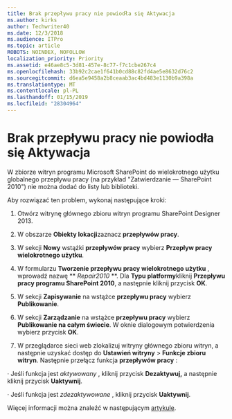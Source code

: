 ```yaml
---
title: Brak przepływu pracy nie powiodła się Aktywacja
ms.author: kirks
author: Techwriter40
ms.date: 12/3/2018
ms.audience: ITPro
ms.topic: article
ROBOTS: NOINDEX, NOFOLLOW
localization_priority: Priority
ms.assetid: e46ae8c5-3d81-457e-8c77-f7c1cbe267c4
ms.openlocfilehash: 33b92c2cae1f641b0cd88c82fd4ae5e8632d76c2
ms.sourcegitcommit: d6ea5e9458a2b8ceaab3ac4bd483e1130b9a398a
ms.translationtype: MT
ms.contentlocale: pl-PL
ms.lasthandoff: 01/15/2019
ms.locfileid: "28304964"
---
```

# <a name="missing-workflow-failed-to-activate"></a>Brak przepływu pracy nie powiodła się Aktywacja

W zbiorze witryn programu Microsoft SharePoint do wielokrotnego użytku globalnego przepływu pracy (na przykład "Zatwierdzanie — SharePoint 2010") nie można dodać do listy lub biblioteki.
  
Aby rozwiązać ten problem, wykonaj następujące kroki: 
  
1. Otwórz witrynę głównego zbioru witryn programu SharePoint Designer 2013.
  
2. W obszarze **Obiekty lokacji**zaznacz **przepływów pracy**. 
  
3. W sekcji **Nowy** wstążki **przepływów pracy** wybierz **Przepływ pracy wielokrotnego użytku**. 
  
4. W formularzu **Tworzenie przepływu pracy wielokrotnego użytku** , wprowadź nazwę ** *Repair2010* **. Dla **Typu platformy**kliknij **Przepływu pracy programu SharePoint 2010**, a następnie kliknij przycisk **OK**. 
  
1. W sekcji **Zapisywanie** na wstążce **przepływu pracy** wybierz **Publikowanie**. 
  
2. W sekcji **Zarządzanie** na wstążce **przepływu pracy** wybierz **Publikowanie na całym świecie**. W oknie dialogowym potwierdzenia wybierz przycisk **OK**. 
  
3. W przeglądarce sieci web zlokalizuj witryny głównego zbioru witryn, a następnie uzyskać dostęp do **Ustawień witryny** \> **Funkcje zbioru witryn**. Następnie przełącz funkcja **przepływów pracy** : 
  
· Jeśli funkcja jest *aktywowany* , kliknij przycisk **Dezaktywuj,** a następnie kliknij przycisk **Uaktywnij**. 
  
· Jeśli funkcja jest *zdezaktywowane* , kliknij przycisk **Uaktywnij**. 
  
Więcej informacji można znaleźć w następującym [artykule](https://go.microsoft.com/fwlink/?linkid=2047770&amp;clcid=0x409).
  

